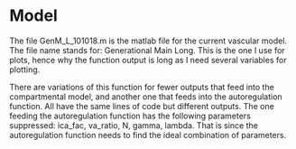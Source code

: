 # Model

The file GenM_L_101018.m is the matlab file for the current vascular model. The file name stands for: Generational Main Long. This is the one I use for plots, hence why the function output is long as I need several variables for plotting. 

There are variations of this function for fewer outputs that feed into the compartmental model, and another one that feeds into the autoregulation function. All have the same lines of code but different outputs. The one feeding the autoregulation function has the following parameters suppressed: ica_fac, va_ratio, N, gamma, lambda. That is since the autoregulation function needs to find the ideal combination of parameters.
